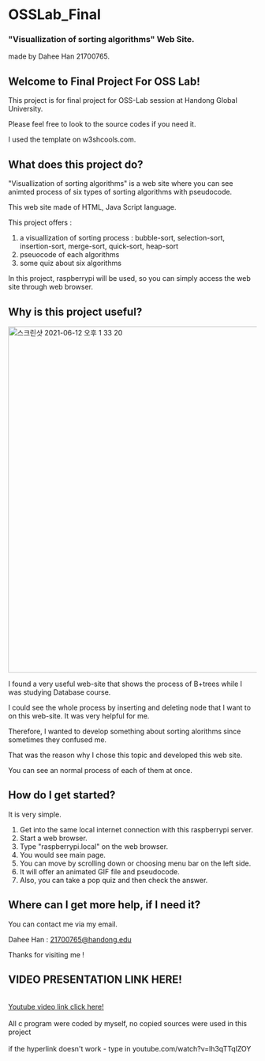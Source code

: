 # OSSLab_Final
### "Visuallization of sorting algorithms" Web Site. 
made by Dahee Han 21700765.

## Welcome to Final Project For OSS Lab!

This project is for final project for OSS-Lab session at Handong Global University.

Please feel free to look to the source codes if you need it.

I used the template on w3shcools.com.


## What does this project do?

"Visuallization of sorting algorithms" is a web site where you can see animted process of six types of sorting algorithms with pseudocode. 

This web site made of HTML, Java Script language.

This project offers :
1. a visuallization of sorting process : bubble-sort, selection-sort, insertion-sort, merge-sort, quick-sort, heap-sort
3. pseuocode of each algorithms
4. some quiz about six algorithms

In this project, raspberrypi will be used, so you can simply access the web site through web browser.

## Why is this project useful?

<img width="700" alt="스크린샷 2021-06-12 오후 1 33 20" src="https://user-images.githubusercontent.com/74919266/121765021-0b8ee300-cb83-11eb-9428-85d9a49665f7.png">

I found a very useful web-site that shows the process of B+trees while I was studying Database course.

I could see the whole process by inserting and deleting node that I want to on this web-site. It was very helpful for me.

Therefore, I wanted to develop something about sorting alorithms since sometimes they confused me. 

That was the reason why I chose this topic and developed this web site.

You can see an normal process of each of them at once.


## How do I get started?


It is very simple.
1. Get into the same local internet connection with this raspberrypi server.
2. Start a web browser.
3. Type "raspberrypi.local" on the web browser.
4. You would see main page.
5. You can move by scrolling down or choosing menu bar on the left side. 
6. It will offer an animated GIF file and pseudocode.
7. Also, you can take a pop quiz and then check the answer.



## Where can I get more help, if I need it?


You can contact me via my email.

Dahee Han : 21700765@handong.edu

Thanks for visiting me ! 
## VIDEO PRESENTATION LINK HERE!
<br><a href = "https://www.youtube.com/watch?v=lh3qTTqlZOY">Youtube video link click here!</a></br>
<br>All c program were coded by myself, no copied sources were used in this project</br>
<br>if the hyperlink doesn't work - type in youtube.com/watch?v=lh3qTTqlZOY



